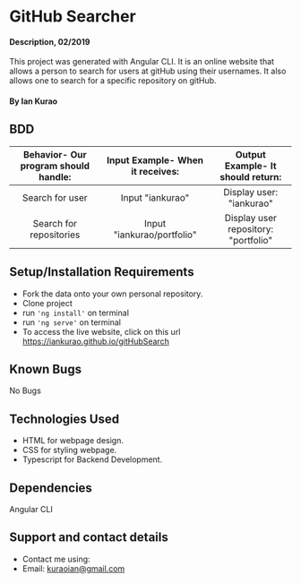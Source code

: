 # GitHub Searcher

#### Description, 02/2019

This project was generated with Angular CLI. It is an online website that allows a person to search for users at gitHub using their usernames. It also allows one to search for a specific repository on gitHub.

#### By **Ian Kurao**



## BDD

| Behavior- Our program should handle: | Input Example- When it receives: | Output Example- It should return: |
| :-------------: | :-------------: | :-------------: |
| Search for user | Input "iankurao" | Display user: "iankurao" |
| Search for repositories | Input "iankurao/portfolio" | Display user repository: "portfolio" |



## Setup/Installation Requirements

* Fork the data onto your own personal repository.
* Clone project
* run `'ng install'` on terminal
* run `'ng serve'` on terminal
* To access the live website, click on this url https://iankurao.github.io/gitHubSearch

## Known Bugs

No Bugs

## Technologies Used

* HTML for webpage design.
* CSS for styling webpage.
* Typescript for Backend Development.

## Dependencies

Angular CLI

## Support and contact details

* Contact me using:
* Email: kuraoian@gmail.com

